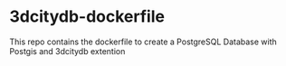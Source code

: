 # 3dcitydb-dockerfile
This repo contains the dockerfile to create a PostgreSQL Database with Postgis and 3dcitydb extention
